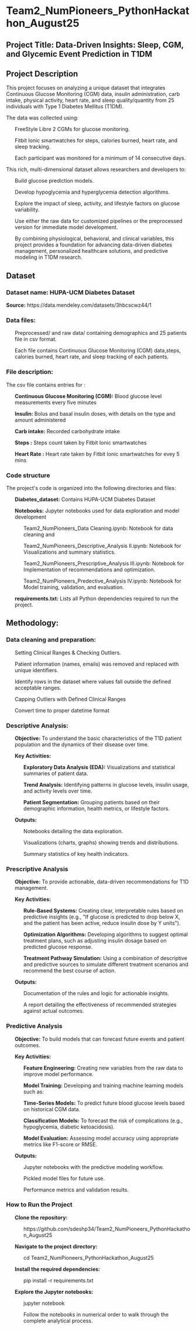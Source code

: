 # Team2_NumPioneers_PythonHackathon_August25
<h2>Project Title: 
  Data-Driven Insights: Sleep, CGM, and Glycemic Event Prediction in T1DM</h2>
<h2>Project Description</h2>  
  <p>This project focuses on analyzing a unique dataset that integrates Continuous Glucose Monitoring (CGM) data, insulin administration, carb intake, physical              activity, heart rate, and sleep quality/quantity from 25 individuals with Type 1 Diabetes Mellitus (T1DM).</p>           
        <p>The data was collected using:</p>         
               <p><ul>FreeStyle Libre 2 CGMs for glucose monitoring.</p></ul>  
              <p><ul>Fitbit Ionic smartwatches for steps, calories burned, heart rate, and sleep tracking.</p>            
              <p>Each participant was monitored for a minimum of 14 consecutive days.</p> </ul>        
        <p>This rich, multi-dimensional dataset allows researchers and developers to:</p>            
            <p><ul>Build glucose prediction models.</p>          
           <p>Develop hypoglycemia and hyperglycemia detection algorithms.</p>         
            <p>Explore the impact of sleep, activity, and lifestyle factors on glucose variability.</p>          
            <p>Use either the raw data for customized pipelines or the preprocessed version for immediate model development.</p>         
            <p>By combining physiological, behavioral, and clinical variables, this project provides a foundation for advancing data-driven diabetes management,     personalized healthcare solutions, and predictive modeling in T1DM research.</p></ul>
  <h2> Dataset</h2>
  <h3>Dataset name: HUPA-UCM Diabetes Dataset</h3>
  <p><b>Source:</b> https://data.mendeley.com/datasets/3hbcscwz44/1</P>
  <h3>Data files:</h3>
      <ul>Preprocessed/ and raw data/ containing demographics and 25 patients file in csv format.</ul>
      <ul>Each file contains Continuous Glucose Monitoring (CGM) data,steps, calories burned, heart rate, and sleep tracking of each patients.</ul>
  <h3>File description:</h3>
      <p>The csv file contains entries for :</p>
           <ul><b>Continuous Glucose Monitoring (CGM):</b> Blood glucose level measurements every five minutes</ul>
          <ul><b>Insulin: </b>Bolus and basal insulin doses, with details on the type and amount administered</ul>
          <ul><b>Carb intake:</b> Recorded carbohydrate intake</ul>
          <ul><b>Steps :</b> Steps count taken by Fitbit Ionic smartwatches</ul>
          <ul><b>Heart Rate :</b> Heart rate taken by Fitbit Ionic smartwatches for evey 5 mins</ul>
  <h3> Code structure</h3>
      <p>The project's code is organized into the following directories and files:
        <p><ul><b>Diabetes_dataset:</b> Contains HUPA-UCM Diabetes Dataset</ul>
        <ul><p><b>Notebooks:</b> Jupyter notebooks used for data exploration and model development
          <ul><p>Team2_NumPioneers_Data Cleaning.ipynb: Notebook for data cleaning and</p> </ul>
          <ul><p>Team2_NumPioneers_Descriptive_Analysis II.ipynb: Notebook for  Visualizations and summary statistics.</ul>
          <ul><p>Team2_NumPioneers_Prescriptive_Analysis III.ipynb: Notebook for Implementation of recommendations and optimization.</ul>
          <ul><p>Team2_NumPioneers_Predective_Analysis IV.ipynb: Notebook for Model training, validation, and evaluation.</ul></ul>
         <ul> <b>requirements.txt:</b> Lists all Python dependencies required to run the project. </ul>
<h2> Methodology:</h2>
<h3> Data cleaning and preparation:</h3>
        <ul><p>Setting Clinical Ranges & Checking Outliers.</p>
         <p>Patient information (names, emails) was removed and replaced with unique identifiers.</p>
        <p>Identify rows in the dataset where values fall outside the defined acceptable ranges.</p>
        <p>Capping Outliers with Defined Clinical Ranges</p>
        <p>Convert time to proper datetime format</P></ul>
<h3> Descriptive Analysis:</h3>
        <ul><b>Objective:</b> To understand the basic characteristics of the T1D patient population and the dynamics of their disease over time.</ul>
         <ul><b>Key Activities:</b>
        <ul><b>Exploratory Data Analysis (EDA):</b> Visualizations and statistical summaries of patient data.</ul>
        <ul><b>Trend Analysis:</b> Identifying patterns in glucose levels, insulin usage, and activity levels over time.</ul>
        <ul><b>Patient Segmentation:</b> Grouping patients based on their demographic information, health metrics, or lifestyle factors.</ul></ul>
   <ul><b>Outputs:</b>
        <ul>Notebooks detailing the data exploration.</ul>
        <ul>Visualizations (charts, graphs) showing trends and distributions.</ul>
       <ul> Summary statistics of key health indicators.</ul></ul>
<h3> Prescriptive Analysis</h3>
      <ul><b>Objective:</b> To provide actionable, data-driven recommendations for T1D management.</ul>
      <ul><b>Key Activities:</b>
      <ul><b>Rule-Based Systems:</b> Creating clear, interpretable rules based on predictive insights (e.g., "If glucose is predicted to drop below X, and the patient has     been active, reduce insulin dose by Y units").</ul>
      <ul><b>Optimization Algorithms:</b> Developing algorithms to suggest optimal treatment plans, such as adjusting insulin dosage based on predicted glucose response.</ul>
      <ul><b>Treatment Pathway Simulation:</b> Using a combination of descriptive and predictive sources to simulate different treatment scenarios and recommend the best course of action.</ul></ul>
       <ul><b>Outputs:</b>
      <Implementation of a prototype Clinical Decision Support System (CDSS).</ul>
      <ul>Documentation of the rules and logic for actionable insights.</ul>
      <ul>A report detailing the effectiveness of recommended strategies against actual outcomes.</ul></ul>
<h3> Predictive Analysis</h3>
      <ul><b>Objective:</b> To build models that can forecast future events and patient outcomes.</ul>
     <ul> <b>Key Activities:</b>
      <ul><b>Feature Engineering:</b> Creating new variables from the raw data to improve model performance.</ul>
      <ul><b>Model Training:</b> Developing and training machine learning models such as:</ul>
      <ul><b>Time-Series Models:</b> To predict future blood glucose levels based on historical CGM data.</ul>
      <ul><b>Classification Models:</b> To forecast the risk of complications (e.g., hypoglycemia, diabetic ketoacidosis).</ul>
     <ul> <b>Model Evaluation:</b> Assessing model accuracy using appropriate metrics like F1-score or RMSE.</ul></ul>
       <ul><b>Outputs:</b>
      <ul>Jupyter notebooks with the predictive modeling workflow.</ul>
      <ul>Pickled model files for future use.</ul>
      <ul>Performance metrics and validation results.</ul></ul>
<h3> How to Run the Project</h3>
      <ul><b>Clone the repository:</b>
        <ul>https://github.com/sdeshp34/Team2_NumPioneers_PythonHackathon_August25</ul></ul>
      <ul><b>Navigate to the project directory:</b>
        <ul>cd Team2_NumPioneers_PythonHackathon_August25 </ul></ul>
      <ul><b>Install the required dependencies:</b>
        <ul>pip install -r requirements.txt </ul></ul>
      <ul><b>Explore the Jupyter notebooks:</b>
        <ul>jupyter notebook </ul>
       <ul>Follow the notebooks in numerical order to walk through the complete analytical process. </ul></ul>     



        
